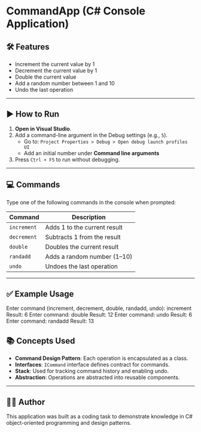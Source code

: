 # CommandApp (C# Console Application)

## 🛠 Features

- Increment the current value by 1
- Decrement the current value by 1
- Double the current value
- Add a random number between 1 and 10
- Undo the last operation

---

## ▶️ How to Run

1. **Open in Visual Studio**.
2. Add a command-line argument in the Debug settings (e.g., `5`).
   - Go to: `Project Properties > Debug > Open debug launch profiles UI`
   - Add an initial number under **Command line arguments**
3. Press `Ctrl + F5` to run without debugging.

---

## 💻 Commands

Type one of the following commands in the console when prompted:

| Command    | Description                      |
|------------|----------------------------------|
| `increment`| Adds 1 to the current result     |
| `decrement`| Subtracts 1 from the result      |
| `double`   | Doubles the current result       |
| `randadd`  | Adds a random number (1–10)      |
| `undo`     | Undoes the last operation        |

---

## ✅ Example Usage

Enter command (increment, decrement, double, randadd, undo): increment
Result: 6
Enter command: double
Result: 12
Enter command: undo
Result: 6
Enter command: randadd
Result: 13




## 📚 Concepts Used

- **Command Design Pattern**: Each operation is encapsulated as a class.
- **Interfaces**: `ICommand` interface defines contract for commands.
- **Stack**: Used for tracking command history and enabling undo.
- **Abstraction**: Operations are abstracted into reusable components.

---

## 👨‍💻 Author

This application was built as a coding task to demonstrate knowledge in C# object-oriented programming and design patterns.



